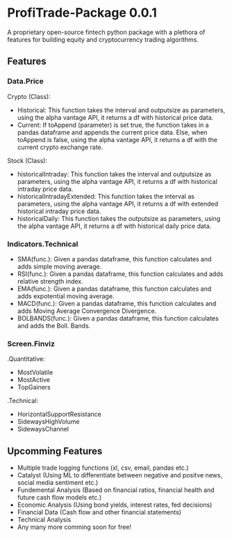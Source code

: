 # ProfiTrade-Package 0.0.1
A proprietary open-source fintech python package with a plethora of features for building equity and cryptocurrency trading algorithms.
## Features
### Data.Price
Crypto (Class): 
- Historical: This function takes the interval and outputsize as parameters, using the alpha vantage API, it returns a df with historical price data.
- Current: If toAppend (parameter) is set true, the function takes in a pandas dataframe and appends the current price data. Else, when toAppend is false, using the alpha vantage API, it returns a df with the current crypto exchange rate.

Stock (Class):
- historicalIntraday: This function takes the interval and outputsize as parameters, using the alpha vantage API, it returns a df with historical intraday price data.
- historicalIntradayExtended: This function takes the interval as parameters, using the alpha vantage API, it returns a df with extended historical intraday price data.
- historicalDaily: This function takes the outputsize as parameters, using the alpha vantage API, it returns a df with historical daily price data.
### Indicators.Technical
- SMA(func.):      Given a pandas dataframe, this function calculates and adds simple moving average.
- RSI(func.):      Given a pandas dataframe, this function calculates and adds relative strength index.
- EMA(func.):      Given a pandas dataframe, this function calculates and adds expotential moving average.
- MACD(func.):     Given a pandas dataframe, this function calculates and adds Moving Average Convergence Divergence.
- BOLBANDS(func.): Given a pandas dataframe, this function calculates and adds the Boll. Bands.

### Screen.Finviz
.Quantitative:
- MostVolatile
- MostActive
- TopGainers

.Technical:
- HorizontalSupportResistance
- SidewaysHighVolume
- SidewaysChannel

## Upcomming Features
- Multiple trade logging functions (xl, csv, email, pandas etc.)
- Catalyst (Using ML to differentiate between negative and positve news, social media sentiment etc.)
- Fundemental Analysis (Based on financial ratios, financial health and future cash flow models etc.)
- Economic Analysis (Using bond yields, interest rates, fed decisions)
- Financial Data (Cash flow and other financial statements)
- Technical Analysis
- Any many more comming soon for free!
